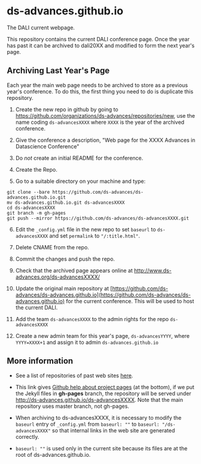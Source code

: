 # ds-advances.github.io

The DALI current webpage.

This repository contains the current DALI conference page. Once the year has past it can be archived to dali20XX and modified to form the next year's page.


## Archiving Last Year's Page

Each year the main web page needs to be archived to store as a previous year's conference. To do this, the first thing you need to do is duplicate this repository. 

1. Create the new repo in github by going to <https://github.com/organizations/ds-advances/repositories/new>, use the name coding `ds-advancesXXXX` where `XXXX` is the year of the archived conference. 

2. Give the conference a description, "Web page for the XXXX Advances in Datascience Conference"

3. Do *not* create an initial README for the conference. 

4. Create the Repo.

5. Go to a suitable directory on your machine and type:

```
git clone --bare https://github.com/ds-advances/ds-advances.github.io.git
mv ds-advances.github.io.git ds-advancesXXXX
cd ds-advancesXXXX
git branch -m gh-pages
git push --mirror https://github.com/ds-advances/ds-advancesXXXX.git
```
6. Edit the `_config.yml` file in the new repo to set `baseurl` to `ds-advancesXXXX` and set `permalink` to  `"/:title.html"`.

7. Delete CNAME from the repo.

8. Commit the changes and push the repo.

9. Check that the archived page appears online at http://www.ds-advances.org/ds-advancesXXXX/

10. Update the original main repository at [https://github.com/ds-advances/ds-advances.github.io](https://github.com/ds-advances/ds-advances.github.io) for the current conference.
This will be used to host the current DALI.

11. Add the team `ds-advancesXXXX` to the admin rights for the repo `ds-advancesXXXX`

12. Create a new admin team for this year's page, `ds-advancesYYYY`, where `YYYY=XXXX+1` and assign it to admin `ds-advances.github.io` 

## More information

* See
  a list of repositories of past web sites [here](https://github.com/ds-advances/).

* This link gives [Github help about project
pages](https://help.github.com/articles/user-organization-and-project-pages/)
(at the bottom), if we put the Jekyll files in **gh-pages** branch, the repository
will be served under http://ds-advances.github.io/ds-advancesXXXX. Note that the main
repository uses master branch, not gh-pages.

* When archiving to ds-advancesXXXX, it is necessary to modify the ``baseurl``
  entry of ``_config.yml`` from ``baseurl: ""`` to ``baseurl: "/ds-advancesXXXX"``
so that internal links in the web site are generated correctly.  

* ``baseurl:
""`` is used only in the current site because its files are at the root
of ds-advances.github.io.
